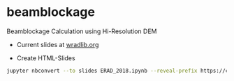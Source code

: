 # beamblockage
Beamblockage Calculation using Hi-Resolution DEM

* Current slides at [wradlib.org](https://wradlib.org/beamblockage/ERAD_2018.slides.html)

* Create HTML-Slides

```bash
jupyter nbconvert --to slides ERAD_2018.ipynb --reveal-prefix https://cdn.jsdelivr.net/npm/reveal.js@3.6.0
```


